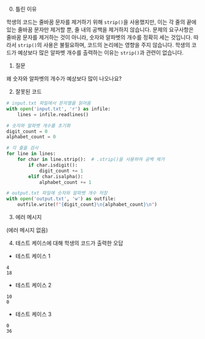 0. 틀린 이유

학생의 코드는 줄바꿈 문자를 제거하기 위해 `strip()`을 사용했지만, 이는 각 줄의 끝에 있는 줄바꿈 문자만 제거할 뿐, 줄 내의 공백을 제거하지 않습니다. 문제의 요구사항은 줄바꿈 문자를 제거하는 것이 아니라, 숫자와 알파벳의 개수를 정확히 세는 것입니다. 따라서 `strip()`의 사용은 불필요하며, 코드의 논리에는 영향을 주지 않습니다. 학생의 코드가 예상보다 많은 알파벳 개수를 출력하는 이유는 `strip()`과 관련이 없습니다.

1. 질문

왜 숫자와 알파벳의 개수가 예상보다 많이 나오나요?

2. 잘못된 코드

```python
# input.txt 파일에서 문자열을 읽어옴
with open('input.txt', 'r') as infile:
    lines = infile.readlines()

# 숫자와 알파벳 개수를 초기화
digit_count = 0
alphabet_count = 0

# 각 줄을 검사
for line in lines:
    for char in line.strip():  # .strip()을 사용하여 공백 제거
        if char.isdigit():
            digit_count += 1
        elif char.isalpha():
            alphabet_count += 1

# output.txt 파일에 숫자와 알파벳 개수 저장
with open('output.txt', 'w') as outfile:
    outfile.write(f"{digit_count}\n{alphabet_count}\n")
```

3. 에러 메시지

(에러 메시지 없음)

4. 테스트 케이스에 대해 학생의 코드가 출력한 오답

- 테스트 케이스 1

```
4
18
```

- 테스트 케이스 2

```
10
0
```

- 테스트 케이스 3

```
0
36
```
